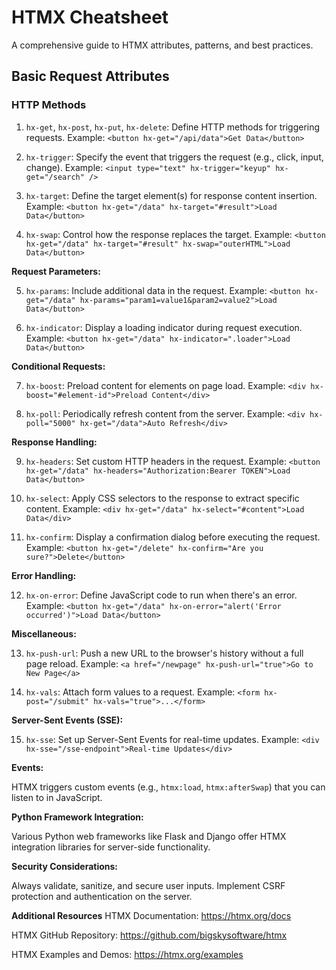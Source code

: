 # HTMX Cheatsheet

A comprehensive guide to HTMX attributes, patterns, and best practices.

## Basic Request Attributes

### HTTP Methods

1. `hx-get`, `hx-post`, `hx-put`, `hx-delete`: Define HTTP methods for triggering requests.
   Example: `<button hx-get="/api/data">Get Data</button>`

2. `hx-trigger`: Specify the event that triggers the request (e.g., click, input, change).
   Example: `<input type="text" hx-trigger="keyup" hx-get="/search" />`

3. `hx-target`: Define the target element(s) for response content insertion.
   Example: `<button hx-get="/data" hx-target="#result">Load Data</button>`

4. `hx-swap`: Control how the response replaces the target.
   Example: `<button hx-get="/data" hx-target="#result" hx-swap="outerHTML">Load Data</button>`

**Request Parameters:**

5. `hx-params`: Include additional data in the request.
   Example: `<button hx-get="/data" hx-params="param1=value1&param2=value2">Load Data</button>`

6. `hx-indicator`: Display a loading indicator during request execution.
   Example: `<button hx-get="/data" hx-indicator=".loader">Load Data</button>`

**Conditional Requests:**

7. `hx-boost`: Preload content for elements on page load.
   Example: `<div hx-boost="#element-id">Preload Content</div>`

8. `hx-poll`: Periodically refresh content from the server.
   Example: `<div hx-poll="5000" hx-get="/data">Auto Refresh</div>`

**Response Handling:**

9. `hx-headers`: Set custom HTTP headers in the request.
   Example: `<button hx-get="/data" hx-headers="Authorization:Bearer TOKEN">Load Data</button>`

10. `hx-select`: Apply CSS selectors to the response to extract specific content.
    Example: `<div hx-get="/data" hx-select="#content">Load Data</div>`

11. `hx-confirm`: Display a confirmation dialog before executing the request.
    Example: `<button hx-get="/delete" hx-confirm="Are you sure?">Delete</button>`

**Error Handling:**

12. `hx-on-error`: Define JavaScript code to run when there's an error.
    Example: `<button hx-get="/data" hx-on-error="alert('Error occurred')">Load Data</button>`

**Miscellaneous:**

13. `hx-push-url`: Push a new URL to the browser's history without a full page reload.
    Example: `<a href="/newpage" hx-push-url="true">Go to New Page</a>`

14. `hx-vals`: Attach form values to a request.
    Example: `<form hx-post="/submit" hx-vals="true">...</form>`

**Server-Sent Events (SSE):**

15. `hx-sse`: Set up Server-Sent Events for real-time updates.
    Example: `<div hx-sse="/sse-endpoint">Real-time Updates</div>`

**Events:**

HTMX triggers custom events (e.g., `htmx:load`, `htmx:afterSwap`) that you can listen to in JavaScript.

**Python Framework Integration:**

Various Python web frameworks like Flask and Django offer HTMX integration libraries for server-side functionality.

**Security Considerations:**

Always validate, sanitize, and secure user inputs. Implement CSRF protection and authentication on the server.

**Additional Resources**
HTMX Documentation: https://htmx.org/docs

HTMX GitHub Repository: https://github.com/bigskysoftware/htmx

HTMX Examples and Demos: https://htmx.org/examples
